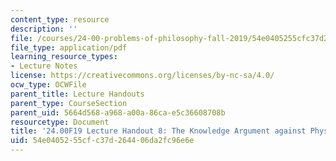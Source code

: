 ```yaml
---
content_type: resource
description: ''
file: /courses/24-00-problems-of-philosophy-fall-2019/54e0405255cfc37d264406da2fc96e6e_MIT24_00F19_lecturehandout8.pdf
file_type: application/pdf
learning_resource_types:
- Lecture Notes
license: https://creativecommons.org/licenses/by-nc-sa/4.0/
ocw_type: OCWFile
parent_title: Lecture Handouts
parent_type: CourseSection
parent_uid: 5664d568-a968-a00a-86ca-e5c36608708b
resourcetype: Document
title: '24.00F19 Lecture Handout 8: The Knowledge Argument against Physicalism'
uid: 54e04052-55cf-c37d-2644-06da2fc96e6e
---
```

